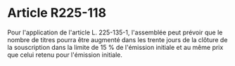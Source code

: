 # Article R225-118

Pour l'application de l'article L. 225-135-1, l'assemblée peut prévoir que le nombre de titres pourra être augmenté dans les trente jours de la clôture de la souscription dans la limite de 15 % de l'émission initiale et au même prix que celui retenu pour l'émission initiale.
